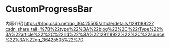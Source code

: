 # CustomProgressBar
内容介绍
https://blog.csdn.net/qq_36425505/article/details/129118922?csdn_share_tail=%7B%22type%22%3A%22blog%22%2C%22rType%22%3A%22article%22%2C%22rId%22%3A%22129118922%22%2C%22source%22%3A%22qq_36425505%22%7D
